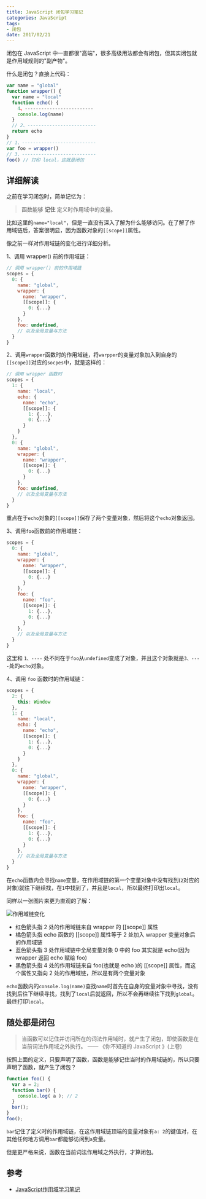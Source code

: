 ```yaml
---
title: JavaScript 闭包学习笔记
categories: JavaScript
tags:
- 闭包
date: 2017/02/21
---
```


闭包在 JavaScript 中一直都很"高端"，很多高级用法都会有闭包，但其实闭包就是作用域规则的"副产物"。

<!--more-->

什么是闭包？直接上代码：

```javascript
var name = "global"
function wrapper() {
  var name = "local"
  function echo() {
    4、-------------------------
    console.log(name)
  }
  // 2、-------------------------
  return echo
}
// 1、---------------------------
var foo = wrapper()
// 3、---------------------------
foo() // 打印 local，这就是闭包
```

## 详细解读

之前在学习闭包时，简单记忆为：
> 函数能够 **记住** 定义时作用域中的变量。

比如这里的`name="local"`，但是一直没有深入了解为什么能够访问。在了解了作用域链后，答案很明显，因为函数对象的`[[scope]]`属性。

像之前一样对作用域链的变化进行详细分析。

1、调用 wrapper() 前的作用域链：
```javascript
// 调用 wrapper() 前的作用域链
scopes = {
  0: {
    name: "global",
    wrapper: {
      name: "wrapper",
      [[scope]]: {
        0: {...}
      }
    },
    foo: undefined,
    // 以及全局变量与方法
  }
}
```

2、调用`wrapper`函数时的作用域链，将`warpper`的变量对象加入到自身的`[[scope]]`对应的`socpes`中，就是这样的：

```javascript
// 调用 wrapper 函数时
scopes = {
  1: {
    name: "local",
    echo: {
      name: "echo",
      [[scope]]: {
        1: {...},
        0: {...}
      }
    }
  },
  0: {
    name: "global",
    wrapper: {
      name: "wrapper",
      [[scope]]: {
        0: {...}
      }
    },
    foo: undefined,
    // 以及全局变量与方法
  }
}
```

重点在于`echo`对象的`[[scope]]`保存了两个变量对象，然后将这个`echo`对象返回。

3、调用`foo`函数前的作用域链：

```javascript
scopes = {
  0: {
    name: "global",
    wrapper: {
      name: "wrapper",
      [[scope]]: {
        0: {...}
      }
    },
    foo: {
      name: "foo",
      [[scope]]: {
        1: {...},
        0: {...}
      }
    },
    // 以及全局变量与方法
  }
}
```

这里和 `1、----` 处不同在于`foo`从`undefined`变成了对象，并且这个对象就是`3、----`处的`echo`对象。

4、调用 `foo` 函数时的作用域链：

```javascript
scopes = {
  2: {
    this: Window
  },
  1: {
    name: "local",
    echo: {
      name: "echo",
      [[scope]]: {
        1: {...},
        0: {...}
      }
    }
  },
  0: {
    name: "global",
    wrapper: {
      name: "wrapper",
      [[scope]]: {
        0: {...}
      }
    },
    foo: {
      name: "foo",
      [[scope]]: {
        1: {...},
        0: {...}
      }
    },
    // 以及全局变量与方法
  }
}
```

在`echo`函数内会寻找`name`变量，在作用域链的第一个变量对象中没有找到(`2`对应的对象)就往下继续找，在`1`中找到了，并且是`local`，所以最终打印出`local`。

同样以一张图片来更为直观的了解：

![作用域链变化](http://upload-images.jianshu.io/upload_images/3531509-2a6a9c6c4eb7a13e.png?imageMogr2/auto-orient/strip%7CimageView2/2/w/1240)

- 红色箭头指 2 处的作用域链来自 wrapper 的 [[scope]] 属性
- 橘色箭头指 echo 函数的 [[scope]] 属性等于 2 处加入 wrapper 变量对象后的作用域链
- 蓝色箭头指 3 处作用域链中全局变量对象 0 中的 foo 其实就是 echo(因为 wrapper 返回 echo 赋给 foo)
- 黑色箭头指 4 处的作用域链来自 foo(也就是 echo )的 [[scope]] 属性，而这个属性又指向 2 处的作用域链，所以是有两个变量对象

`echo`函数内的`console.log(name)`查找`name`时首先在自身的变量对象中寻找，没有找到后往下继续寻找，找到了`local`后就返回，所以不会再继续往下找到`global`。最终打印`local`。

## 随处都是闭包

> 当函数可以记住并访问所在的词法作用域时，就产生了闭包，即使函数是在当前词法作用域之外执行。
—— 《你不知道的 JavaScript 》(上卷)

按照上面的定义，只要声明了函数，函数是能够记住当时的作用域链的，所以只要声明了函数，就产生了闭包？

```javascript
function foo() { 
  var a = 2;
  function bar() { 
    console.log( a ); // 2
  }
  bar(); 
}
foo();
```

 `bar`记住了定义时的作用域链，在这作用域链顶端的变量对象有`a: 2`的键值对，在其他任何地方调用`bar`都能够访问到`a`变量。

但是更严格来说，函数在当前词法作用域之外执行，才算闭包。

## 参考

- [JavaScript作用域学习笔记](http://www.jianshu.com/p/f921b622acfc)

